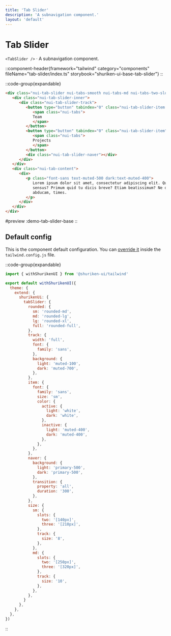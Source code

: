 ```yaml
---
title: 'Tab Slider'
description: 'A subnavigation component.'
layout: 'default'
---
```


# Tab Slider

`<TabSlider />` · A subnavigation component.

::component-header{framework="tailwind" category="components" fileName="tab-slider/index.ts" storybook="shuriken-ui-base-tab-slider"}
::

::code-group{expandable}

```html [demo-tab-slider-base.html]
<div class="nui-tab-slider nui-tabs-smooth nui-tabs-md nui-tabs-two-slots">
   <div class="nui-tab-slider-inner">
      <div class="nui-tab-slider-track">
         <button type="button" tabindex="0" class="nui-tab-slider-item nui-active">
            <span class="nui-tabs">
            Team
            </span>
         </button>
         <button type="button" tabindex="0" class="nui-tab-slider-item">
            <span class="nui-tabs">
            Projects
            </span>
         </button>
         <div class="nui-tab-slider-naver"></div>
      </div>
   </div>
   <div class="nui-tab-content">
      <div>
         <p class="font-sans text-muted-500 dark:text-muted-400">
            Lorem ipsum dolor sit amet, consectetur adipiscing elit. Quid iudicant
            sensus? Primum quid tu dicis breve? Etiam beatissimum? Ne discipulum
            abducam, times.
         </p>
      </div>
   </div>
</div>
```

#preview
:demo-tab-slider-base
::

## Default config

This is the component default configuration. You can [override it](/docs/tailwind/theming/configuration) inside the `tailwind.config.js` file.

::code-group{expandable}

```js [tailwind.config.js]
import { withShurikenUI } from '@shuriken-ui/tailwind'

export default withShurikenUI({
  theme: {
    extend: {
      shurikenUi: {
        tabSlider: {
          rounded: {
            sm: 'rounded-md',
            md: 'rounded-lg',
            lg: 'rounded-xl',
            full: 'rounded-full',
          },
          track: {
            width: 'full',
            font: {
              family: 'sans',
            },
            background: {
              light: 'muted-100',
              dark: 'muted-700',
            },
          },
          item: {
            font: {
              family: 'sans',
              size: 'sm',
              color: {
                active: {
                  light: 'white',
                  dark: 'white',
                },
                inactive: {
                  light: 'muted-400',
                  dark: 'muted-400',
                },
              },
            },
          },
          naver: {
            background: {
              light: 'primary-500',
              dark: 'primary-500',
            },
            transition: {
              property: 'all',
              duration: '300',
            },
          },
          size: {
            sm: {
              slots: {
                two: '[140px]',
                three: '[210px]',
              },
              track: {
                size: '8',
              },
            },
            md: {
              slots: {
                two: '[250px]',
                three: '[320px]',
              },
              track: {
                size: '10',
              },
            },
          },
        }
      },
    },
  },
})
```
::